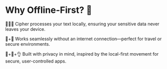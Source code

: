 # Why Offline-First? 🤔

🕵🏻‍♀️ Cipher processes your text locally, ensuring your sensitive data never leaves your device.

🛜+🚫 Works seamlessly without an internet connection—perfect for travel or secure environments.

🔐+💯+👌 Built with privacy in mind, inspired by the local-first movement for secure, user-controlled apps.
